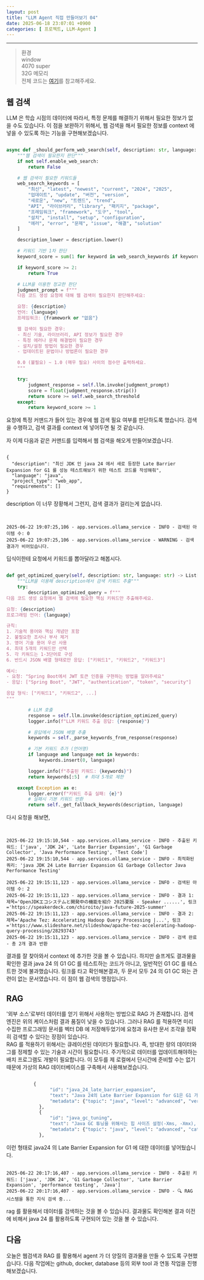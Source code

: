 ```yaml
---
layout: post
title: "LLM Agent 직접 만들어보기 04"
date: 2025-06-18 23:07:01 +0900
categories: [ 프로젝트, LLM-Agent ]
---
```


---


> 환경
> <br/> window
> <br/> 4070 super
> <br/> 32G 메모리
> <br/> 전체 코드는 [여기](https://github.com/seonb2n/local-ollama-agent)를 참고해주세요.

##  웹 검색

LLM 은 학습 시점의 데이터에 따라서, 특정 문제를 해결하기 위해서 필요한 정보가 없을 수도 있습니다. 이 점을 보완하기 위해서, 웹 검색을 해서 필요한 정보를 context 에 넣을 수 있도록 하는 기능을 구현해보겠습니다.

```python

async def _should_perform_web_search(self, description: str, language: str, framework: Optional[str]) -> bool:
    """웹 검색이 필요한지 판단"""
    if not self.enable_web_search:
        return False

    # 웹 검색이 필요한 키워드들
    web_search_keywords = [
        "최신", "latest", "newest", "current", "2024", "2025",
        "업데이트", "update", "버전", "version",
        "새로운", "new", "트렌드", "trend",
        "API", "라이브러리", "library", "패키지", "package",
        "프레임워크", "framework", "도구", "tool",
        "설치", "install", "setup", "configuration",
        "에러", "error", "문제", "issue", "해결", "solution"
    ]

    description_lower = description.lower()

    # 키워드 기반 1차 판단
    keyword_score = sum(1 for keyword in web_search_keywords if keyword in description_lower)

    if keyword_score >= 2:
        return True

    # LLM을 이용한 정교한 판단
    judgment_prompt = f"""
    다음 코드 생성 요청에 대해 웹 검색이 필요한지 판단해주세요:

    요청: {description}
    언어: {language}
    프레임워크: {framework or "없음"}

    웹 검색이 필요한 경우:
    - 최신 기술, 라이브러리, API 정보가 필요한 경우
    - 특정 에러나 문제 해결법이 필요한 경우
    - 설치/설정 방법이 필요한 경우
    - 업데이트된 문법이나 방법론이 필요한 경우

    0.0 (불필요) ~ 1.0 (매우 필요) 사이의 점수만 출력하세요.
    """

    try:
        judgment_response = self.llm.invoke(judgment_prompt)
        score = float(judgment_response.strip())
        return score >= self.web_search_threshold
    except:
        return keyword_score >= 1

```

요청에 특정 커맨드가 들어 있는 경우에 웹 검색 필요 여부를 판단하도록 했습니다. 검색을 수행하고, 검색 결과를 context 에 넣어두면 될 것 같습니다.

자 이제 다음과 같은 커맨드를 입력해서 웹 검색을 해오게 만들어보겠습니다.

```shell

{
  "description": "최신 JDK 인 java 24 에서 새로 등장한 Late Barrier Expansion for G1 를 성능 테스트해보기 위한 테스트 코드를 작성해줘",
  "language": "java",
  "project_type": "web_app",
  "requirements": []
}

```

description 이 너무 장황해서 그런지, 검색 결과가 걸리는게 없습니다.

```shell


2025-06-22 19:07:25,106 - app.services.ollama_service - INFO - 검색된 아이템 수: 0
2025-06-22 19:07:25,106 - app.services.ollama_service - WARNING - 검색 결과가 비어있습니다.

```

딥식이한테 요청에서 키워드를 뽑아달라고 해봅시다.

```python

def get_optimized_query(self, description: str, language: str) -> List[str]:
    """LLM을 이용해 description에서 검색 키워드 추출"""
    try:
        description_optimized_query = f"""
다음 코드 생성 요청에서 웹 검색에 필요한 핵심 키워드만 추출해주세요.

요청: {description}
프로그래밍 언어: {language}

규칙:
1. 기술적 용어와 핵심 개념만 포함
2. 불필요한 조사나 부사 제거
3. 영어 기술 용어 우선 사용
4. 최대 5개의 키워드만 선택
5. 각 키워드는 1-3단어로 구성
6. 반드시 JSON 배열 형태로만 응답: ["키워드1", "키워드2", "키워드3"]

예시:
- 요청: "Spring Boot에서 JWT 토큰 인증을 구현하는 방법을 알려주세요"
- 응답: ["Spring Boot", "JWT", "authentication", "token", "security"]

응답 형식: ["키워드1", "키워드2", ...]
"""

        # LLM 호출
        response = self.llm.invoke(description_optimized_query)
        logger.info(f"LLM 키워드 추출 응답: {response}")

        # 응답에서 JSON 배열 추출
        keywords = self._parse_keywords_from_response(response)

        # 기본 키워드 추가 (언어명)
        if language and language not in keywords:
            keywords.insert(0, language)

        logger.info(f"추출된 키워드: {keywords}")
        return keywords[:5]  # 최대 5개로 제한

    except Exception as e:
        logger.error(f"키워드 추출 실패: {e}")
        # 실패시 기본 키워드 반환
        return self._get_fallback_keywords(description, language)

```

다시 요청을 해보면,

```shell


2025-06-22 19:15:10,544 - app.services.ollama_service - INFO - 추출된 키워드: ['java', 'JDK 24', 'Late Barrier Expansion', 'G1 Garbage Collector', 'Java Performance Testing', 'Test Code']
2025-06-22 19:15:10,544 - app.services.ollama_service - INFO - 최적화된 쿼리: 'java JDK 24 Late Barrier Expansion G1 Garbage Collector Java Performance Testing'

2025-06-22 19:15:11,123 - app.services.ollama_service - INFO - 검색된 아이템 수: 2
2025-06-22 19:15:11,123 - app.services.ollama_service - INFO - 결과 1: 제목='OpenJDKエコシステムと開発中の機能を紹介 2025夏版 - Speaker ......', 링크='https://speakerdeck.com/chiroito/java-future-2025-summer'
2025-06-22 19:15:11,123 - app.services.ollama_service - INFO - 결과 2: 제목='Apache Tez: Accelerating Hadoop Query Processing |...', 링크='https://www.slideshare.net/slideshow/apache-tez-accelerating-hadoop-query-processing/28293743'
2025-06-22 19:15:11,123 - app.services.ollama_service - INFO - 검색 완료 - 총 2개 결과 반환

```

결과를 잘 찾아와서 context 에 추가한 것을 볼 수 있습니다. 하지만 슬프게도 결과물을 확인한 결과 java 24 의 G1 GC 를 테스트하는 코드가 아니고, 일반적인 G1 GC 를 테스트한 것에 불과했습니다. 링크를 타고 확인해본결과, 두 문서 모두 24 의 G1 GC 와는 관련이 없는 문서였습니다. 이 점이 웹 검색의 맹점입니다.

## RAG

'외부 소스'로부터 데이터를 얻기 위해서 사용하는 방법으로 RAG 가 존재합니다. 검색 엔진은 위의 케이스처럼 결과 품질이 낮을 수 있습니다. 그러나 RAG 를 적용하면 미리 수집한 프로그래밍 문서를 벡터 DB 에 저장해두었기에 요청과 유사한 문서 조각을 정확히 검색할 수 있다는 장점이 있습니다.
<br/> RAG 를 적용하기 위해서는 큐레이션된 데이터가 필요합니다. 즉, 방대한 량의 데이터와 그를 정제할 수 있는 기술과 시간이 필요합니다. 주기적으로 데이터를 업데이트해야하는 배치 프로그램도 개발이 필요합니다. 이 모두를 제 로컬에서 단시간에 준비할 수는 없기 때문에 가상의 RAG 데이터베이스를 구축해서 사용해보겠습니다.

```python

          {
                "id": "java_24_late_barrier_expansion",
                "text": "Java 24의 Late Barrier Expansion for G1은 G1 가비지 컬렉터의 성능을 개선하는 기술입니다. 메모리 배리어 삽입을 런타임까지 지연시켜 컴파일 시점의 최적화 기회를 늘립니다. -XX:+UseLateBarrierExpansion 플래그로 활성화할 수 있으며, 고성능 애플리케이션에서 GC 오버헤드를 줄이는 데 효과적입니다.",
                "metadata": {"topic": "java", "level": "advanced", "version": "24"}
            },
            {
                "id": "java_gc_tuning",
                "text": "Java GC 튜닝을 위해서는 힙 사이즈 설정(-Xms, -Xmx), GC 알고리즘 선택(-XX:+UseG1GC, -XX:+UseZGC), GC 로깅(-Xlog:gc), 그리고 애플리케이션별 최적화가 필요합니다. G1GC에서는 -XX:MaxGCPauseMillis로 목표 일시정지 시간을 설정할 수 있습니다.",
                "metadata": {"topic": "java", "level": "advanced", "category": "performance"}
            },

```

이런 형태로 java24 의 Late Barrier Expansion for G1 에 대한 데이터를 넣어뒀습니다.

```shell

2025-06-22 20:17:16,407 - app.services.ollama_service - INFO - 추출된 키워드: ['java', 'JDK 24', 'G1 Garbage Collector', 'Late Barrier Expansion', 'performance testing', 'Java']
2025-06-22 20:17:16,407 - app.services.ollama_service - INFO - 🔍 RAG 시스템을 통한 지식 검색 중...

```

rag 를 활용해서 데이터를 검색하는 것을 볼 수 있습니다. 결과물도 확인해본 결과 이전에 비해서 java 24 를 활용하도록 구현되어 있는 것을 볼 수 있습니다.

## 다음

오늘은 웹검색과 RAG 를 활용해서 agent 가 더 양질의 결과물을 만들 수 있도록 구현했습니다. 다음 작업에는 github, docker, database 등의 외부 tool 과 연동 작업을 진행해보겠습니다.

